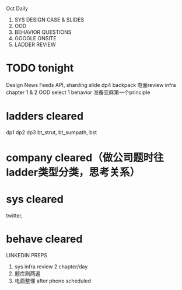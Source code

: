 Oct Daily
1. SYS DESIGN CASE & SLIDES
2. OOD
3. BEHAVIOR QUESTIONS
4. GOOGLE ONSITE
5. LADDER REVIEW

# TODO tonight
Design News Feeds API, sharding slide
dp4 backpack
电面review
infra chapter 1 & 2
OOD select 1
behavior 准备亚麻第一个principle

# ladders cleared
dp1 dp2 dp3
bt_strut, bt_sumpath, bst

# company cleared（做公司题时往ladder类型分类，思考关系）

# sys cleared
twitter,

# behave cleared


LINKEDIN PREPS
1. sys infra review 2 chapter/day
2. 题库刷两遍
3. 电面整理  after phone scheduled
